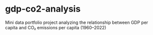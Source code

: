 # gdp-co2-analysis
Mini data portfolio project analyzing the relationship between GDP per capita and CO₂ emissions per capita (1960–2022)
